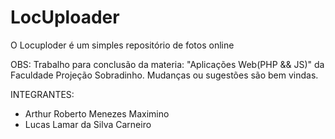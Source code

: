 # LocUploader

O Locuploder é um simples repositório de fotos online

OBS: Trabalho para conclusão da materia: "Aplicações Web(PHP && JS)" da Faculdade Projeção Sobradinho. Mudanças ou sugestões são bem vindas.

INTEGRANTES: 

<ul>
    <li> Arthur Roberto Menezes  Maximino
    <li> Lucas Lamar da Silva Carneiro
</ul> <br />
